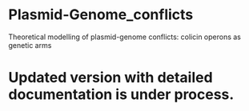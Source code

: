 # Plasmid-Genome_conflicts
Theoretical modelling of plasmid-genome conflicts: colicin operons as genetic arms

# Updated version with detailed documentation is under process.
